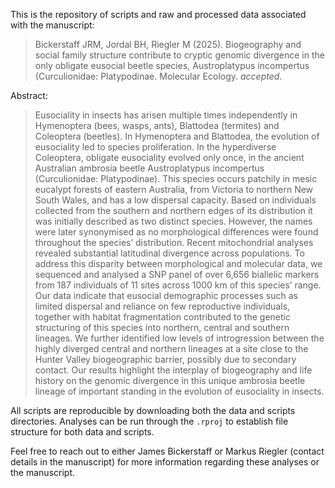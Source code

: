 This is the repository of scripts and raw and processed data associated with the manuscript:

>Bickerstaff JRM, Jordal BH, Riegler M (2025). Biogeography and social family structure contribute to cryptic genomic divergence in the only obligate eusocial beetle species, Austroplatypus incompertus (Curculionidae: Platypodinae. Molecular Ecology. *accepted*.

Abstract:

>Eusociality in insects has arisen multiple times independently in Hymenoptera (bees, wasps, ants), Blattodea (termites) and Coleoptera (beetles). In Hymenoptera and Blattodea, the evolution of eusociality led to species proliferation. In the hyperdiverse Coleoptera, obligate eusociality evolved only once, in the ancient Australian ambrosia beetle Austroplatypus incompertus (Curculionidae: Platypodinae). This species occurs patchily in mesic eucalypt forests of eastern Australia, from Victoria to northern New South Wales, and has a low dispersal capacity. Based on individuals collected from the southern and northern edges of its distribution it was initially described as two distinct species. However, the names were later synonymised as no morphological differences were found throughout the species’ distribution. Recent mitochondrial analyses revealed substantial latitudinal divergence across populations. To address this disparity between morphological and molecular data, we sequenced and analysed a SNP panel of over 6,656 biallelic markers from 187 individuals of 11 sites across 1000 km of this species’ range. Our data indicate that eusocial demographic processes such as limited dispersal and reliance on few reproductive individuals, together with habitat fragmentation contributed to the genetic structuring of this species into northern, central and southern lineages. We further identified low levels of introgression between the highly diverged central and northern lineages at a site close to the Hunter Valley biogeographic barrier, possibly due to secondary contact. Our results highlight the interplay of biogeography and life history on the genomic divergence in this unique ambrosia beetle lineage of important standing in the evolution of eusociality in insects.

All scripts are reproducible by downloading both the data and scripts directories. Analyses can be run through the ```.rproj``` to establish file structure for both data and scripts.

Feel free to reach out to either James Bickerstaff or Markus Riegler (contact details in the manuscript) for more information regarding these analyses or the manuscript.
